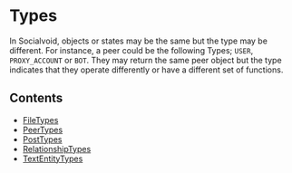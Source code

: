 # Types

In Socialvoid, objects or states may be the same but the type may be 
different. For instance, a peer could be the following Types; `USER`,
`PROXY_ACCOUNT` or `BOT`. They may return the same peer object but the
type indicates that they operate differently or have a different set of
functions.

## Contents

 - [FileTypes](FileTypes.md)
 - [PeerTypes](PeerTypes.md)
 - [PostTypes](PostTypes.md)
 - [RelationshipTypes](RelationshipTypes.md)
 - [TextEntityTypes](TextEntityTypes.md)